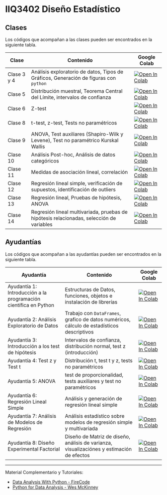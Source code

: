 # IIQ3402 Diseño Estadístico
## Clases
Los códigos que acompañan a las clases pueden ser encontrados en la siguiente tabla.


|  **Clase** | **Contenido**  | **Google Colab**
|---|---|---|
|Clase 3 y 4| Análisis exploratorio de datos, Tipos de Gráficos, Generación de figuras con `python`| [![Open In Colab](https://colab.research.google.com/assets/colab-badge.svg)](https://githubtocolab.com/SysBioengLab/IIQ3402-Statistical-Design/blob/main/Clases/Clase3_4_AnalisisExploratorioDeDatos.ipynb)|
|Clase 5| Distribución muestral, Teorema Central del Límite, intervalos de confianza| [![Open In Colab](https://colab.research.google.com/assets/colab-badge.svg)](https://githubtocolab.com/SysBioengLab/IIQ3402-Statistical-Design/blob/main/Clases/Clase5_InferenciaEstadistica_I.ipynb)|
|Clase 6| Z-test| [![Open In Colab](https://colab.research.google.com/assets/colab-badge.svg)](https://githubtocolab.com/SysBioengLab/IIQ3402-Statistical-Design/blob/main/Clases/Clase6_InferenciaEstadistica_II.ipynb)|
|Clase 8| t-test, z-test, Tests no paramétricos |  [![Open In Colab](https://colab.research.google.com/assets/colab-badge.svg)](https://githubtocolab.com/SysBioengLab/IIQ3402-Statistical-Design/blob/main/Clases/Clase8_InferenciaEstadisticaIV.ipynb)|
|Clase 9| ANOVA, Test auxiliares (Shapiro-Wilk y Levene), Test no paramétrico Kurskal Wallis | [![Open In Colab](https://colab.research.google.com/assets/colab-badge.svg)](https://githubtocolab.com/SysBioengLab/IIQ3402-Statistical-Design/blob/main/Clases/Clase9_InferenciaEstadisticaV.ipynb)|
|Clase 10| Análisis Post-hoc, Análisis de datos categóricos| [![Open In Colab](https://colab.research.google.com/assets/colab-badge.svg)](https://githubtocolab.com/SysBioengLab/IIQ3402-Statistical-Design/blob/main/Clases/Clase10_InferenciaEstadisticaVI.ipynb)|
|Clase 11| Medidas de asociación lineal, correlación| [![Open In Colab](https://colab.research.google.com/assets/colab-badge.svg)](https://githubtocolab.com/SysBioengLab/IIQ3402-Statistical-Design/blob/main/Clases/Clase11_AnalisisDeRegresionI.ipynb)|
|Clase 12| Regresión lineal simple, verificación de supuestos, identificación de outliers|[![Open In Colab](https://colab.research.google.com/assets/colab-badge.svg)](https://githubtocolab.com/SysBioengLab/IIQ3402-Statistical-Design/blob/main/Clases/Clase12_AnalisisDeRegresionII.ipynb)|
|Clase 13| Regresión lineal, Pruebas de hipótesis, ANOVA |[![Open In Colab](https://colab.research.google.com/assets/colab-badge.svg)](https://githubtocolab.com/SysBioengLab/IIQ3402-Statistical-Design/blob/main/Clases/Clase13_AnalisisDeRegresionIII.ipynb)|
|Clase 14 | Regresión lineal multivariada, pruebas de hipótesis relacionadas, selección de variables| [![Open In Colab](https://colab.research.google.com/assets/colab-badge.svg)](https://githubtocolab.com/SysBioengLab/IIQ3402-Statistical-Design/blob/main/Clases/Clase14_AnalisisDeRegresionIV.ipynb)|

## Ayudantías

Los códigos que acompañan a las ayudantías pueden ser encontrados en la siguiente tabla.

|  **Ayudantía** | **Contenido**  | **Google Colab**
|---|---|---|
|Ayudantía 1: Introducción a la programación científica en Python  |  Estructuras de Datos, funciones, objetos e instalación de librerías | [![Open In Colab](https://colab.research.google.com/assets/colab-badge.svg)](https://githubtocolab.com/SysBioengLab/IIQ3402-Statistical-Design/blob/main/Ayudantias/Ayudantia1_IntroduccionPython.ipynb)|
|Ayudantía 2: Análisis Exploratorio de Datos  | Trabajo con `DataFrames`, grafico de datos numéricos, cálculo de estadísticos descriptivos | [![Open In Colab](https://colab.research.google.com/assets/colab-badge.svg)](https://githubtocolab.com/SysBioengLab/IIQ3402-Statistical-Design/blob/main/Ayudantias/Ayudantia2_AnalisisExploratorio.ipynb)|
|Ayudantía 3: Introducción a los test de hipótesis| Intervalos de confianza, distribución normal, test z (introducción) | [![Open In Colab](https://colab.research.google.com/assets/colab-badge.svg)](https://githubtocolab.com/SysBioengLab/IIQ3402-Statistical-Design/blob/main/Ayudantias/Ayudantia3_IntroduccionALosTestDeHipotesis.ipynb) |
|Ayudantía 4: Test z y Test t| Distribución t, test t y z, tests no paramétricos | [![Open In Colab](https://colab.research.google.com/assets/colab-badge.svg)](https://githubtocolab.com/SysBioengLab/IIQ3402-Statistical-Design/blob/main/Ayudantias/Ayudantia4_ztest_y_ttest.ipynb)|
|Ayudantía 5: ANOVA| test de proporcionalidad, tests auxiliares y test no paramétricos| [![Open In Colab](https://colab.research.google.com/assets/colab-badge.svg)](https://githubtocolab.com/SysBioengLab/IIQ3402-Statistical-Design/blob/main/Ayudantias/Ayudantia5_TestDeHipotesisANOVA.ipynb)|
|Ayudantía 6: Regresión Lineal Simple| Análisis y generación de regresión lineal simple |[![Open In Colab](https://colab.research.google.com/assets/colab-badge.svg)](https://githubtocolab.com/SysBioengLab/IIQ3402-Statistical-Design/blob/main/Ayudantias/Ayudantia6_IntroModelosDeRegresion.ipynb)|
|Ayudantía 7: Análisis de Modelos de Regresión | Análisis estadístico sobre modelos de regresión simple y multivariada|[![Open In Colab](https://colab.research.google.com/assets/colab-badge.svg)](https://githubtocolab.com/SysBioengLab/IIQ3402-Statistical-Design/blob/main/Ayudantias/Ayudantia7_AnalisisDeModelosLineales.ipynb)|
|Ayudantía 8: Diseño Experimental Factorial | Diseño de Matriz de diseño, análisis de varianza, visualizaciónes y estimación de efectos |[![Open In Colab](https://colab.research.google.com/assets/colab-badge.svg)](https://githubtocolab.com/SysBioengLab/IIQ3402-Statistical-Design/blob/main/Ayudantias/Ayudantia8_DisenoExperimentalFactoria.ipynb)|


----
Material Complementario y Tutoriales:
- [Data Analysis With Python - FireCode](https://www.youtube.com/watch?v=r-uOLxNrNk8)
- [Python for Data Analysis - Wes McKinney](https://wesmckinney.com/book/)